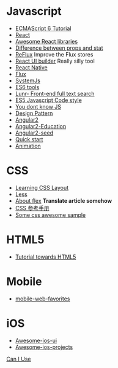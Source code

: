# Javascript
 - [ECMAScript 6 Tutorial](http://es6.ruanyifeng.com/#README)
 - [React](https://facebook.github.io/react/docs/getting-started.html)
  - [Awesome React libraries](https://github.com/enaqx/awesome-react)
  - [Difference between props and stat](https://github.com/uberVU/react-guide/blob/master/props-vs-state.md)
  - [ReFlux](https://github.com/spoike/refluxjs) Improve the Flux stores
  - [React UI builder](https://github.com/ipselon/react-ui-builder) Really silly tool
 - [React Native](http://facebook.github.io/react-native/)
 - [Flux](https://facebook.github.io/flux/docs/overview.html)
 - [SystemJs](https://github.com/systemjs/systemjs)
 - [ES6 tools](https://github.com/addyosmani/es6-tools)
 - [Lunr- Front-end full text search](https://github.com/olivernn/lunr.js)
 - [ES5 Javascript Code style](https://github.com/adamlu/javascript-style-guide)
 - [You dont know JS](https://github.com/getify/You-Dont-Know-JS)
 - [Design Pattern](https://github.com/addyosmani/essential-js-design-patterns)
 - [Angular2](https://github.com/angular/angular)
  - [Angular2-Education](https://github.com/timjacobi/angular2-education)
  - [Angular2-seed](https://github.com/mgechev/angular2-seed)
  - [Quick start](https://angular.io/docs/js/latest/quickstart.html)
 - [Animation](https://github.com/greensock/GreenSock-JS)
 

# CSS
 - [Learning CSS Layout](http://zh.learnlayout.com/toc.html)
 - [Less](http://www.bootcss.com/p/lesscss/)
 - [About flex](http://bocoup.com/weblog/dive-into-flexbox/) __Translate article somehow__
 - [CSS 参考手册](http://css.doyoe.com/)
 - [Some css awesome sample](https://github.com/hakimel/css)

# HTML5
 - [Tutorial towards HTML5](https://developer.mozilla.org/en-US/docs/Web/Guide/HTML/HTML5)

# Mobile
 - [mobile-web-favorites](https://github.com/hoosin/mobile-web-favorites)

# iOS
 - [Awesome-ios-ui](https://github.com/cjwirth/awesome-ios-ui)
 - [Awesome-ios-projects](https://github.com/vsouza/awesome-ios)


[Can I Use](http://caniuse.com/)
